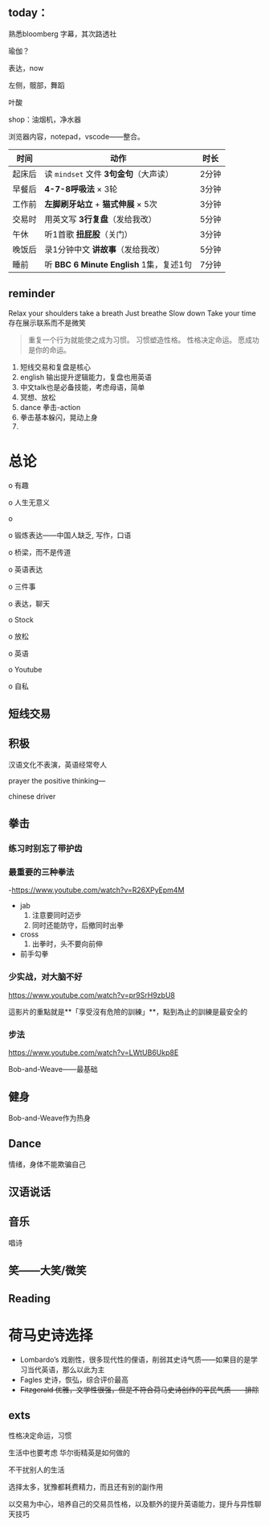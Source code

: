 ## today：

熟悉bloomberg 字幕，其次路透社

瑜伽？

表达，now

左侧，髋部，舞蹈

叶酸

shop：油烟机，净水器

浏览器内容，notepad，vscode——整合。





| 时间   | 动作                                     | 时长  |
| ------ | ---------------------------------------- | ----- |
| 起床后 | 读 `mindset` 文件 **3句金句**（大声读）  | 2分钟 |
| 早餐后 | **4-7-8呼吸法** × 3轮                    | 3分钟 |
| 工作前 | **左脚刷牙站立** + **猫式伸展** × 5次    | 3分钟 |
| 交易时 | 用英文写 **3行复盘**（发给我改）         | 5分钟 |
| 午休   | 听1首歌 **扭屁股**（关门）               | 3分钟 |
| 晚饭后 | 录1分钟中文 **讲故事**（发给我改）       | 5分钟 |
| 睡前   | 听 **BBC 6 Minute English** 1集，复述1句 | 7分钟 |

## reminder



Relax your shoulders
take a breath
Just breathe
Slow down
Take your time
存在展示联系而不是微笑



> 重复一个行为就能使之成为习惯。
> 习惯塑造性格。
> 性格决定命运。
> 愿成功是你的命运。





1. 短线交易和复盘是核心
2. english 输出提升逻辑能力，复盘也用英语
3. 中文talk也是必备技能，考虑母语，简单
4. 冥想、放松
5. dance 拳击-action
6. 拳击基本躲闪，晃动上身
7. 



#       总论

o  有趣

o  人生无意义

o   

o  锻炼表达——中国人缺乏, 写作，口语

o  桥梁，而不是传道

o  英语表达

o  三件事  

o  表达，聊天

o  Stock

o  放松

o  英语

o  Youtube

o  自私



## 短线交易



## 积极

汉语文化不表演，英语经常夸人

prayer the positive thinking—

chinese driver

## 拳击

### 练习时别忘了带护齿

### 最重要的三种拳法

-https://www.youtube.com/watch?v=R26XPyEpm4M

* jab
    1. 注意要同时迈步
    2. 同时还能防守，后撤同时出拳
* cross
    1. 出拳时，头不要向前伸
* 前手勾拳



### 少实战，对大脑不好

 https://www.youtube.com/watch?v=pr9SrH9zbU8

這影片的重點就是**「享受沒有危險的訓練」**，點到為止的訓練是最安全的

### 步法

https://www.youtube.com/watch?v=LWtUB6Ukp8E

Bob-and-Weave——最基础

## 健身

Bob-and-Weave作为热身

## Dance

情绪，身体不能欺骗自己

## 汉语说话

## 音乐

唱诗

## 笑——大笑/微笑

## Reading

# 荷马史诗选择

* Lombardo’s 戏剧性，很多现代性的俚语，削弱其史诗气质——如果目的是学习当代英语，那么以此为主
* Fagles 史诗，恢弘，综合评价最高
* ~~Fitzgerald 优雅，文学性很强，但是不符合荷马史诗创作的平民气质——排除~~



## exts





性格决定命运，习惯

生活中也要考虑 华尔街精英是如何做的

不干扰别人的生活



选择太多，犹豫都耗费精力，而且还有别的副作用



以交易为中心，培养自己的交易员性格，以及额外的提升英语能力，提升与异性聊天技巧





